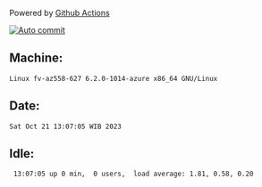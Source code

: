 Powered by [Github Actions](https://github.com/features/actions)

[![Auto commit](https://github.com/hiage/workstation/workflows/Auto%20commit/badge.svg)](https://github.com/hiage/workstation/actions?query=workflow%3A%22Auto+commit%22)

## Machine:
```
Linux fv-az558-627 6.2.0-1014-azure x86_64 GNU/Linux
```
## Date:
```
Sat Oct 21 13:07:05 WIB 2023
```
## Idle:
```
 13:07:05 up 0 min,  0 users,  load average: 1.81, 0.58, 0.20
```
